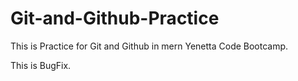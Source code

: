 # Git-and-Github-Practice
This is Practice for Git and Github in mern Yenetta Code Bootcamp.

This is BugFix.